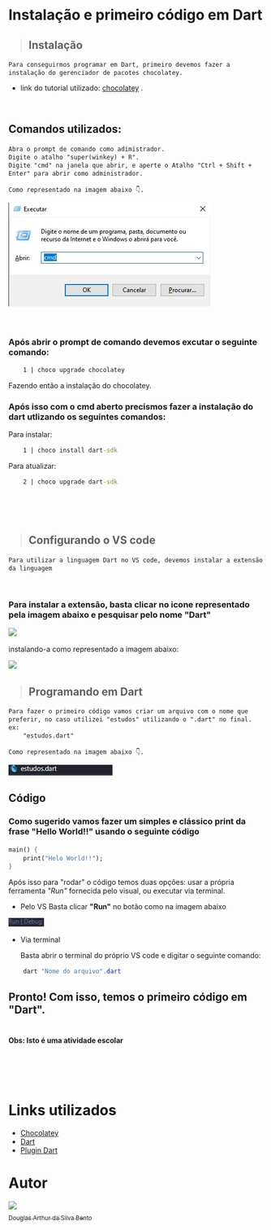 # Instalação e primeiro código em Dart

> ## Instalação

    Para conseguirmos programar em Dart, primeiro devemos fazer a instalação do gerenciador de pacotes chocolatey.

- link do tutorial utilizado: <html> <a taget="_blank" href="https://docs.chocolatey.org/en-us/choco/setup#more-install-options">chocolatey</a> </html>.

<html>
<br/>
</html>

## Comandos utilizados:

    Abra o prompt de comando como adimistrador.
    Digite o atalho "super(winkey) + R".
    Digite "cmd" na janela que abrir, e aperte o Atalho "Ctrl + Shift + Enter" para abrir como administrador.

    Como representado na imagem abaixo 👇.

<html>
    <img src="./images/cmd.jpeg">
</html>

<html>
<br/>
<br/>
<br/>
</html>

### Após abrir o prompt de comando devemos excutar o seguinte comando:

```cmd
    1 | choco upgrade chocolatey
```

Fazendo então a instalação do chocolatey.

### Após isso com o cmd aberto precismos fazer a instalação do dart utlizando os seguintes comandos:

Para instalar:

```cmd
    1 | choco install dart-sdk
```

Para atualizar:

```cmd
    2 | choco upgrade dart-sdk
```

<html>
<br/>
<br/>
<br/>
</html>

> ## Configurando o VS code

    Para utilizar a linguagem Dart no VS code, devemos instalar a extensão da linguagem

<html>
<br/>
</html>

### Para instalar a extensão, basta clicar no icone representado pela imagem abaixo e pesquisar pelo nome **"Dart"**

<html>
    <img src="./images/icon extensão.jpeg">
</html>

instalando-a como representado a imagem abaixo:

<html>
    <img src="./images/tela extensão.jpeg">
    
</html>

<html>
<br/>
</html>

> ## Programando em Dart

    Para fazer o primeiro código vamos criar um arquivo com o nome que preferir, no caso utilizei "estudos" utilizando o ".dart" no final.
    ex:
        "estudos.dart"

    Como representado na imagem abaixo 👇.

<html>
    <img src="./images/arquivo.jpeg">
    
</html>

## Código

### Como sugerido vamos fazer um simples e clássico print da frase **"Hello World!!"** usando o seguinte código

```dart
main() {
    print("Helo World!!");
}

```

Após isso para "rodar" o código temos duas opções: usar a própria ferramenta _"Run"_ fornecida pelo visual, ou executar via terminal.

- Pelo VS
  Basta clicar **"Run"** no botão como na imagem abaixo

<html>
    <img src="./images/run.jpeg">
    
</html>

<html>
<br/>
</html>

- Via terminal

  Basta abrir o terminal do próprio VS code e digitar o seguinte comando:

```powershell
    dart "Nome do arquivo".dart
```

## Pronto! Com isso, temos o primeiro código em **"Dart"**.
#
**Obs: Isto é uma atividade escolar**
#
<html>
<br/>
<br/>
</html>

# Links utilizados

- <a taget="_blank" href="https://docs.chocolatey.org/en-us/choco/setup#more-install-options"> Chocolatey </a>
- <a taget="_blank" href="https://dart.dev/get-dart"> Dart </a>
- <a taget="_blank" href="https://dart.dev/tools/vs-code" > Plugin Dart </a>



# Autor

[<img src="https://avatars.githubusercontent.com/u/106849298?s=400&u=32da81625b4d70bc25578e099fce392b77b75634&v=4" width=115><br><sub>Douglas Arthur da Silva Bento</sub>](https://github.com/douglasarthurr)
